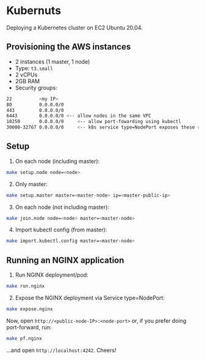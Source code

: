 # Kubernuts

Deploying a Kubernetes cluster on EC2 Ubuntu 20.04.

## Provisioning the AWS instances

* 2 instances (1 master, 1 node)
* Type: `t3.small`
* 2 vCPUs
* 2GB RAM
* Security groups:
```bash
22          <my IP>
80          0.0.0.0/0
443         0.0.0.0/0
6443        0.0.0.0/0 <-- allow nodes in the same VPC
10250       0.0.0.0/0     <-- allow port-fowarding using kubectl
30000-32767 0.0.0.0/0     <-- k8s service type=NodePort exposes these range
```

## Setup

1. On each node (including master):
```bash
make setup.node node=<node>
```

2. Only master:
```bash
make setup.master master=<master-node> ip=<master-public-ip>
```

3. On each node (not including master):
```bash
make join.node node=<node> master=<master-node>
```

4. Import kubectl config (from master):
```bash
make import.kubectl.config master=<master-node>
```

## Running an NGINX application

1. Run NGINX deployment/pod:
```bash
make run.nginx
```

2. Expose the NGINX deployment via Service type=NodePort:
```bash
make expose.nginx
```

Now, open `http://<public-node-IP>:<node-port>` or, if you prefer doing port-forward, run:
```bash
make pf.nginx
```
...and open `http://localhost:4242`. Cheers!
